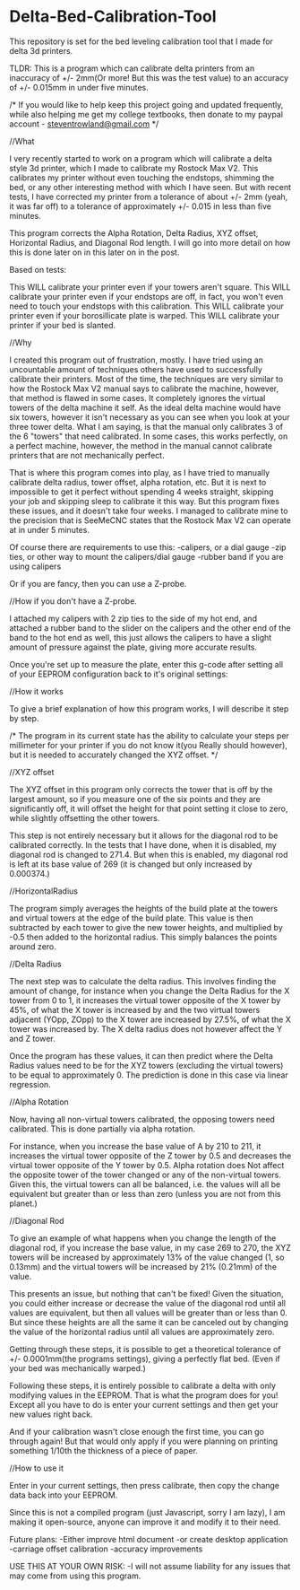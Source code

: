 # Delta-Bed-Calibration-Tool
This repository is set for the bed leveling calibration tool that I made for delta 3d printers.

TLDR: This is a program which can calibrate delta printers from an inaccuracy of +/- 2mm(Or more! But this was the test value) to an accuracy of +/- 0.015mm in under five minutes.

/* If you would like to help keep this project going and updated frequently, while also helping me get my college textbooks, then donate to my paypal account - steventrowland@gmail.com */

//What

I very recently started to work on a program which will calibrate a delta style 3d printer, which I made to calibrate my Rostock Max V2. This calibrates my printer without even touching the endstops, shimming the bed, or any other interesting method with which I have seen. But with recent tests, I have corrected my printer from a tolerance of about +/- 2mm (yeah, it was far off) to a tolerance of approximately +/- 0.015 in less than five minutes.

This program corrects the Alpha Rotation, Delta Radius, XYZ offset, Horizontal Radius, and Diagonal Rod length. I will go into more detail on how this is done later on in this later on in the post.

Based on tests:

This WILL calibrate your printer even if your towers aren't square.
This WILL calibrate your printer even if your endstops are off, in fact, you won't even need to touch your endstops with this calibration.
This WILL calibrate your printer even if your borosillicate plate is warped.
This WILL calibrate your printer if your bed is slanted.

//Why

I created this program out of frustration, mostly. I have tried using an uncountable amount of techniques others have used to successfully calibrate their printers. Most of the time, the techniques are very similar to how the Rostock Max V2 manual says to calibrate the machine, however, that method is flawed in some cases. It completely ignores the virtual towers of the delta machine it self. As the ideal delta machine would have six towers, however it isn't necessary as you can see when you look at your three tower delta. What I am saying, is that the manual only calibrates 3 of the 6 "towers" that need calibrated. In some cases, this works perfectly, on a perfect machine, however, the method in the manual cannot calibrate printers that are not mechanically perfect.

That is where this program comes into play, as I have tried to manually calibrate delta radius, tower offset, alpha rotation, etc. But it is next to impossible to get it perfect without spending 4 weeks straight, skipping your job and skipping sleep to calibrate it this way. But this program fixes these issues, and it doesn't take four weeks. I managed to calibrate mine to the precision that is SeeMeCNC states that the Rostock Max V2 can operate at in under 5 minutes.

Of course there are requirements to use this:
-calipers, or a dial gauge
-zip ties, or other way to mount the calipers/dial gauge
-rubber band if you are using calipers

Or if you are fancy, then you can use a Z-probe.

//How if you don't have a Z-probe.

I attached my calipers with 2 zip ties to the side of my hot end, and attached a rubber band to the slider on the calipers and the other end of the band to the hot end as well, this just allows the calipers to have a slight amount of pressure against the plate, giving more accurate results.

Once you're set up to measure the plate, enter this g-code after setting all of your EEPROM configuration back to it's original settings:

//How it works

To give a brief explanation of how this program works, I will describe it step by step.

/* The program in its current state has the ability to calculate your steps per millimeter for your printer if you do not know it(you Really should however), but it is needed to accurately changed the XYZ offset. */

//XYZ offset

The XYZ offset in this program only corrects the tower that is off by the largest amount, so if you measure one of the six points and they are significantly off, it will offset the height for that point setting it close to zero, while slightly offsetting the other towers. 

This step is not entirely necessary but it allows for the diagonal rod to be calibrated correctly. In the tests that I have done, when it is disabled, my diagonal rod is changed to 271.4. But when this is enabled, my diagonal rod is left at its base value of 269 (it is changed but only increased by 0.000374.)

//HorizontalRadius

The program simply averages the heights of the build plate at the towers and virtual towers at the edge of the build plate. This value is then subtracted by each tower to give the new tower heights, and multiplied by -0.5 then added to the horizontal radius. This simply balances the points around zero.

//Delta Radius

The next step was to calculate the delta radius. This involves finding the amount of change, for instance when you change the Delta Radius for the X tower from 0 to 1, it increases the virtual tower opposite of the X tower by 45%, of what the X tower is increased by and the two virtual towers adjacent (YOpp, ZOpp) to the X tower are increased by 27.5%, of what the X tower was increased by. The X delta radius does not however affect the Y and Z tower.

Once the program has these values, it can then predict where the Delta Radius values need to be for the XYZ towers (excluding the virtual towers) to be equal to approximately 0. The prediction is done in this case via linear regression.

//Alpha Rotation

Now, having all non-virtual towers calibrated, the opposing towers need calibrated. This is done partially via alpha rotation.

For instance, when you increase the base value of A by 210 to 211, it increases the virtual tower opposite of the Z tower by 0.5 and decreases the virtual tower opposite of the Y tower by 0.5. Alpha rotation does Not affect the opposite tower of the tower changed or any of the non-virtual towers. Given this, the virtual towers can all be balanced, i.e. the values will all be equivalent but greater than or less than zero (unless you are not from this planet.)

//Diagonal Rod

To give an example of what happens when you change the length of the diagonal rod, if you increase the base value, in my case 269 to 270, the XYZ towers will be increased by approximately 13% of the value changed (1, so 0.13mm) and the virtual towers will be increased by 21% (0.21mm) of the value.

This presents an issue, but nothing that can't be fixed! Given the situation, you could either increase or decrease the value of the diagonal rod until all values are equivalent, but then all values will be greater than or less than 0. But since these heights are all the same it can be canceled out by changing the value of the horizontal radius until all values are approximately zero.

Getting through these steps, it is possible to get a theoretical tolerance of +/- 0.0001mm(the programs settings), giving a perfectly flat bed. (Even if your bed was mechanically warped.)


Following these steps, it is entirely possible to calibrate a delta with only modifying values in the EEPROM. That is what the program does for you! Except all you have to do is enter your current settings and then get your new values right back.

And if your calibration wasn't close enough the first time, you can go through again! But that would only apply if you were planning on printing something 1/10th the thickness of a piece of paper.

//How to use it

Enter in your current settings, then press calibrate, then copy the change data back into your EEPROM.

Since this is not a compiled program (just Javascript, sorry I am lazy), I am making it open-source, anyone can improve it and modify it to their need.



Future plans:
-Either improve html document
-or create desktop application
-carriage offset calibration
-accuracy improvements

USE THIS AT YOUR OWN RISK:
-I will not assume liability for any issues that may come from using this program.
